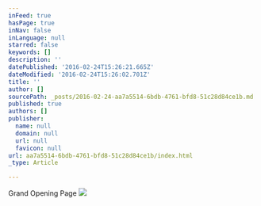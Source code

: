 ```yaml
---
inFeed: true
hasPage: true
inNav: false
inLanguage: null
starred: false
keywords: []
description: ''
datePublished: '2016-02-24T15:26:21.665Z'
dateModified: '2016-02-24T15:26:02.701Z'
title: ''
author: []
sourcePath: _posts/2016-02-24-aa7a5514-6bdb-4761-bfd8-51c28d84ce1b.md
published: true
authors: []
publisher:
  name: null
  domain: null
  url: null
  favicon: null
url: aa7a5514-6bdb-4761-bfd8-51c28d84ce1b/index.html
_type: Article

---
```

Grand Opening Page
![](https://the-grid-user-content.s3-us-west-2.amazonaws.com/7a3df0a8-662d-48e7-af2e-81f1441dc592.JPG)